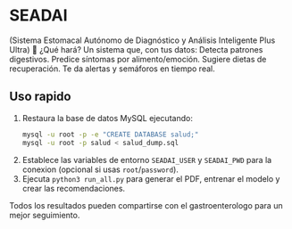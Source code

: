 # SEADAI
(Sistema Estomacal Autónomo de Diagnóstico y Análisis Inteligente Plus Ultra) 🔧 ¿Qué hará? Un sistema que, con tus datos:  Detecta patrones digestivos.  Predice síntomas por alimento/emoción.  Sugiere dietas de recuperación.  Te da alertas y semáforos en tiempo real.

## Uso rapido

1. Restaura la base de datos MySQL ejecutando:
   ```bash
   mysql -u root -p -e "CREATE DATABASE salud;"
   mysql -u root -p salud < salud_dump.sql
   ```
2. Establece las variables de entorno `SEADAI_USER` y `SEADAI_PWD` para la conexion (opcional si usas `root`/`password`).
3. Ejecuta `python3 run_all.py` para generar el PDF, entrenar el modelo y crear las recomendaciones.

Todos los resultados pueden compartirse con el gastroenterologo para un mejor seguimiento.
